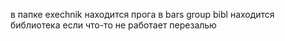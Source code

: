 в папке exechnik находится прога в bars group bibl находится библиотека если что-то не работает перезалью
